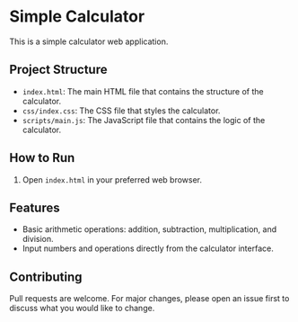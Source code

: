 # Simple Calculator

This is a simple calculator web application.

## Project Structure

- `index.html`: The main HTML file that contains the structure of the calculator.
- `css/index.css`: The CSS file that styles the calculator.
- `scripts/main.js`: The JavaScript file that contains the logic of the calculator.

## How to Run

1. Open `index.html` in your preferred web browser.

## Features

- Basic arithmetic operations: addition, subtraction, multiplication, and division.
- Input numbers and operations directly from the calculator interface.

## Contributing

Pull requests are welcome. For major changes, please open an issue first to discuss what you would like to change.

